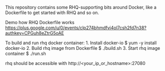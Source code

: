 This repository contains some RHQ-supporting bits around Docker, like a Dockerfile to get started with RHQ and so on.

Demo how RHQ Dockerfile works https://plus.google.com/u/0/events/clp274bhmdfvi4ol7csh2fd7n38?authkey=CPGuh8eZtrG5oAE

To build and run rhq docker container: 1. Install docker-io $ yum -y install docker-io 2. Build rhq image from Dockerfile $ ./build.sh 3. Start rhq image container $ ./run.sh

rhq should be accessible with http://<your_ip_or_hostname>:27080

